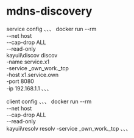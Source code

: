 # mdns-discovery

service config
、、、
docker run --rm \
    --net host \
    --cap-drop ALL \
    --read-only \
    kayuii\discov discov \
        -name service.x1 \
        -service _own_work._tcp \
        -host x1.service.own \
        -port 8080 \
        -ip 192.168.1.1
、、、

client config
、、、
docker run --rm \
    --net host \
    --cap-drop ALL \
    --read-only \
    kayuii\resolv resolv -service _own_work._tcp
、、、
